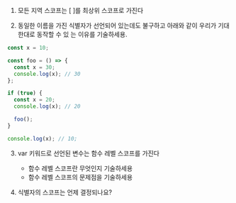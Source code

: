 1. 모든 지역 스코프는 [ ]를 최상위 스코프로 가진다

2. 동일한 이름을 가진 식별자가 선언되어 있는데도 불구하고 아래와 같이 우리가 기대한대로 동작할 수 있
   는 이유를 기술하세용.

```jsx
const x = 10;

const foo = () => {
  const x = 30;
  console.log(x); // 30
};

if (true) {
  const x = 20;
  console.log(x); // 20

  foo();
}

console.log(x); // 10;
```

3. var 키워드로 선언된 변수는 함수 레벨 스코프를 가진다

   - 함수 레벨 스코프란 무엇인지 기술하세용
   - 함수 레벨 스코프의 문제점을 기술하세용

4. 식별자의 스코프는 언제 결정되나요?
